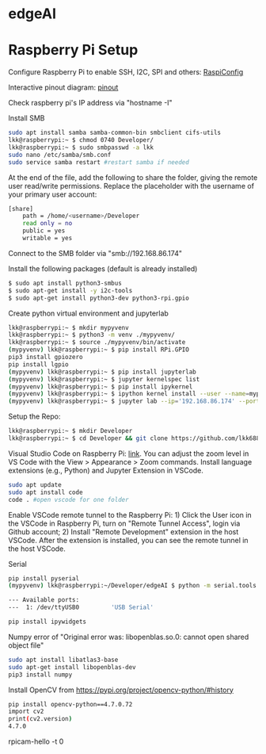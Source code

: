 # edgeAI

# Raspberry Pi Setup
Configure Raspberry Pi to enable SSH, I2C, SPI and others: [RaspiConfig](https://www.raspberrypi.com/documentation/computers/configuration.html#the-raspi-config-tool)

Interactive pinout diagram: [pinout](https://pinout.xyz)

Check raspberry pi's IP address via "hostname -I"

Install SMB
```bash
sudo apt install samba samba-common-bin smbclient cifs-utils
lkk@raspberrypi:~ $ chmod 0740 Developer/
lkk@raspberrypi:~ $ sudo smbpasswd -a lkk
sudo nano /etc/samba/smb.conf
sudo service samba restart #restart samba if needed
```
At the end of the file, add the following to share the folder, giving the remote user read/write permissions. Replace the <username> placeholder with the username of your primary user account:
```bash
[share]
    path = /home/<username>/Developer
    read only = no
    public = yes
    writable = yes
```
Connect to the SMB folder via "smb://192.168.86.174"

Install the following packages (default is already installed)
```bash
$ sudo apt install python3-smbus
$ sudo apt-get install -y i2c-tools
$ sudo apt-get install python3-dev python3-rpi.gpio
```

Create python virtual environment and jupyterlab
```bash
lkk@raspberrypi:~ $ mkdir mypyvenv
lkk@raspberrypi:~ $ python3 -m venv ./mypyvenv/
lkk@raspberrypi:~ $ source ./mypyvenv/bin/activate
(mypyvenv) lkk@raspberrypi:~ $ pip install RPi.GPIO
pip3 install gpiozero
pip install lgpio
(mypyvenv) lkk@raspberrypi:~ $ pip install jupyterlab
(mypyvenv) lkk@raspberrypi:~ $ jupyter kernelspec list
(mypyvenv) lkk@raspberrypi:~ $ pip install ipykernel
(mypyvenv) lkk@raspberrypi:~ $ ipython kernel install --user --name=mypyvenv
(mypyvenv) lkk@raspberrypi:~ $ jupyter lab --ip='192.168.86.174' --port=8080 --no-browser
```

Setup the Repo:
```bash
lkk@raspberrypi:~ $ mkdir Developer
lkk@raspberrypi:~ $ cd Developer && git clone https://github.com/lkk688/edgeAI.git
```

Visual Studio Code on Raspberry Pi: [link](https://code.visualstudio.com/docs/setup/raspberry-pi). You can adjust the zoom level in VS Code with the View > Appearance > Zoom commands. Install language extensions (e.g., Python) and Jupyter Extension in VSCode.
```bash
sudo apt update
sudo apt install code
code . #open vscode for one folder
```

Enable VSCode remote tunnel to the Raspberry Pi: 1) Click the User icon in the VSCode in Raspberry Pi, turn on "Remote Tunnel Access", login via Github account; 2) Install "Remote Development" extension in the host VSCode. After the extension is installed, you can see the remote tunnel in the host VSCode.

Serial
```bash
pip install pyserial
(mypyvenv) lkk@raspberrypi:~/Developer/edgeAI $ python -m serial.tools.miniterm

--- Available ports:
---  1: /dev/ttyUSB0         'USB Serial'

pip install ipywidgets
```
Numpy error of "Original error was: libopenblas.so.0: cannot open shared object file"
```bash
sudo apt install libatlas3-base
sudo apt-get install libopenblas-dev
pip3 install numpy
```


Install OpenCV from https://pypi.org/project/opencv-python/#history
```bash
pip install opencv-python==4.7.0.72
import cv2
print(cv2.version)
4.7.0
``` 


rpicam-hello -t 0